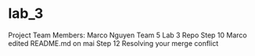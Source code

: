 # lab_3
Project Team Members: Marco Nguyen
Team 5 Lab 3 Repo
Step 10 Marco edited README.md on mai
Step 12 Resolving your merge conflict

